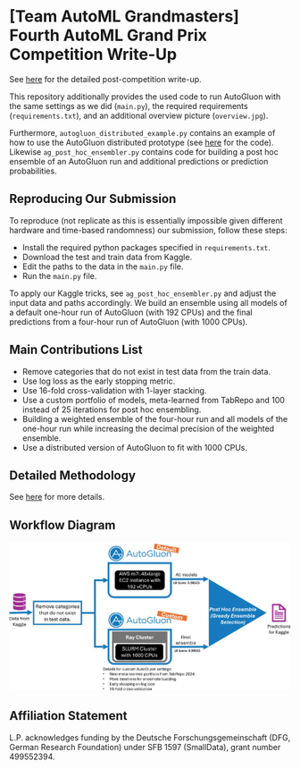 
# [Team AutoML Grandmasters] Fourth AutoML Grand Prix Competition Write-Up


See [here](https://www.kaggle.com/competitions/playground-series-s4e8/discussion/523656) for the detailed post-competition write-up.

This repository additionally provides the used code to run AutoGluon with the same settings as we did (`main.py`), the required requirements (`requirements.txt`), and
an additional overview picture (`overview.jpg`).

Furthermore, `autogluon_distributed_example.py` contains an example of how to use the AutoGluon distributed prototype (see [here](https://github.com/LennartPurucker/autogluon/tree/distributed_autogluon) for the code). 
Likewise `ag_post_hoc_ensembler.py` contains code for building a post hoc ensemble of an AutoGluon run and additional predictions or prediction probabilities. 


## Reproducing Our Submission
<!---
A link to a code repository with complete and detailed instructions so that the results obtained can be reproduced. This is recommended for all participants and mandatory for winners to claim the prizes.
-->

To reproduce (not replicate as this is essentially impossible given different hardware and time-based randomness) our submission, follow these steps:
* Install the required python packages specified in `requirements.txt`. 
* Download the test and train data from Kaggle.
* Edit the paths to the data in the `main.py` file.
* Run the `main.py` file.

To apply our Kaggle tricks, see `ag_post_hoc_ensembler.py` and adjust the input data and paths accordingly.
We build an ensemble using all models of a default one-hour run of AutoGluon (with 192 CPUs) and the final predictions from a four-hour run of AutoGluon (with 1000 CPUs).

## Main Contributions List
<!--- An itemized list of your main contributions and critical elements of success. Suggestions: Contrast your proposed method with others e.g. in terms of computational or implementation complexity, parallelism, memory cost, theoretical grounding.
-->
* Remove categories that do not exist in test data from the train data.
* Use log loss as the early stopping metric. 
* Use 16-fold cross-validation with 1-layer stacking.
* Use a custom portfolio of models, meta-learned from TabRepo and 100 instead of 25 iterations for post hoc ensembling.
* Building a weighted ensemble of the four-hour run and all models of the one-hour run while increasing the decimal precision of the weighted ensemble.
* Use a distributed version of AutoGluon to fit with 1000 CPUs. 


## Detailed Methodology
<!--- A detailed description of methodology. Expand and explain your contributions in more detail. The explanations must be self-contained and one must be able to reproduce the approach by reading this section. You can explain and justify the approach by any means, e.g. citations, equations, tables, algorithms, platforms and code libraries utilized, etc. A detailed explanation of the architecture, preprocessing, loss function, training details, hyper-parameters, etc. is expected.
-->
See [here](https://www.kaggle.com/competitions/playground-series-s4e8/discussion/523656) for more details.

## Workflow Diagram
<!--- A representative image / workflow diagram of the method to support additional description. -->
![AutoGluonOverview](overvierw.jpg)

## Affiliation Statement

L.P. acknowledges funding by the Deutsche Forschungsgemeinschaft (DFG, German Research Foundation) under SFB 1597 (SmallData),
grant number 499552394. 
